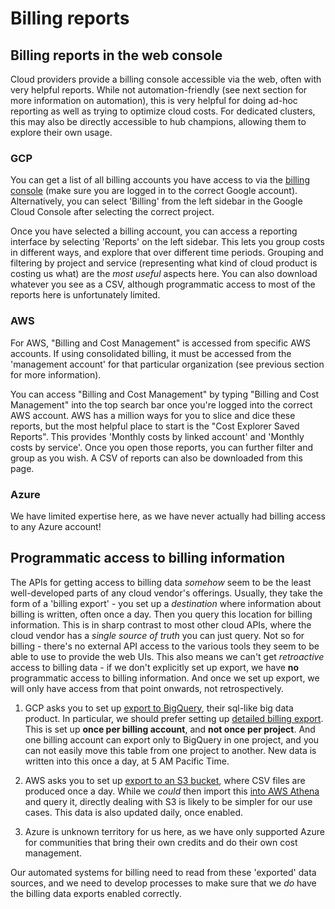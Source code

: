 # Billing reports

## Billing reports in the web console

Cloud providers provide a billing console accessible via the web, often
with very helpful reports. While not automation-friendly (see next section
for more information on automation), this is very helpful for doing ad-hoc
reporting as well as trying to optimize cloud costs. For dedicated clusters,
this may also be directly accessible to hub champions, allowing them to
explore their own usage.

### GCP

You can get a list of all billing accounts you have access to via the [billing console](https://console.cloud.google.com/billing)
(make sure you are logged in to the correct Google account). Alternatively,
you can select 'Billing' from the left sidebar in the Google Cloud Console
after selecting the correct project.

Once you have selected a billing account, you can access a reporting
interface by selecting 'Reports' on the left sidebar. This lets you group
costs in different ways, and explore that over different time periods.
Grouping and filtering by project and service (representing
what kind of cloud product is costing us what) are the *most useful* aspects
here. You can also download whatever you see as a CSV, although programmatic
access to most of the reports here is unfortunately limited.

### AWS

For AWS, "Billing and Cost Management" is accessed from specific AWS
accounts. If using consolidated billing, it must be accessed from the
'management account' for that particular organization (see previous section
for more information).

You can access "Billing and Cost Management" by typing "Billing and Cost
Management" into the top search bar once you're logged into the correct
AWS account. AWS has a million ways for you to slice and dice these reports,
but the most helpful place to start is the "Cost Explorer Saved Reports".
This provides 'Monthly costs by linked account' and 'Monthly costs by
service'. Once you open those reports, you can further filter and group
as you wish. A CSV of reports can also be downloaded from this page.

### Azure

We have limited expertise here, as we have never actually had billing
access to any Azure account!

## Programmatic access to billing information

The APIs for getting access to billing data *somehow* seem to be the
least well-developed parts of any cloud vendor's offerings. Usually,
they take the form of a 'billing export' - you set up a *destination*
where information about billing is written, often once a day. Then
you query this location for billing information. This is in sharp contrast
to most other cloud APIs, where the cloud vendor has a *single source of
truth* you can just query. Not so for billing - there's no external API
access to the various tools they seem to be able to use to provide the
web UIs. This also means we can't get *retroactive* access to billing data -
if we don't explicitly set up export, we have **no** programmatic access
to billing information. And once we set up export, we will only have
access from that point onwards, not retrospectively.

1. GCP asks you to set up [export to BigQuery](https://cloud.google.com/billing/docs/how-to/export-data-bigquery),
   their sql-like big data product. In particular, we should prefer setting
   up [detailed billing export](https://cloud.google.com/billing/docs/how-to/export-data-bigquery-tables/detailed-usage).
   This is set up **once per billing account**, and **not once per project**.
   And one billing account can export only to BigQuery in one project, and
   you can not easily move this table from one project to another. New
   data is written into this once a day, at 5 AM Pacific Time.

2. AWS asks you to set up [export to an S3 bucket](https://docs.aws.amazon.com/cur/latest/userguide/what-is-cur.html),
   where CSV files are produced once a day. While we *could* then import
   this [into AWS Athena](https://docs.aws.amazon.com/cur/latest/userguide/cur-query-athena.html)
   and query it, directly dealing with S3 is likely to be simpler for
   our use cases. This data is also updated daily, once enabled.

3. Azure is unknown territory for us here, as we have only supported Azure
   for communities that bring their own credits and do their own cost
   management.

Our automated systems for billing need to read from these 'exported'
data sources, and we need to develop processes to make sure that
we *do* have the billing data exports enabled correctly.